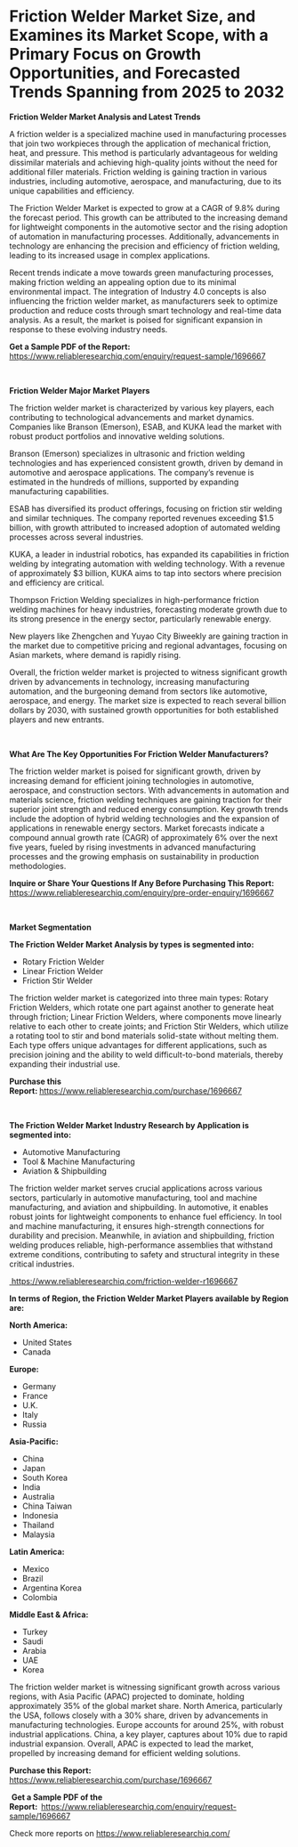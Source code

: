 <p><h1>Friction Welder Market Size, and Examines its Market Scope, with a Primary Focus on Growth Opportunities, and Forecasted Trends Spanning from 2025 to 2032</h1></p><p><strong>Friction Welder Market Analysis and Latest Trends</strong></p>
<p><p>A friction welder is a specialized machine used in manufacturing processes that join two workpieces through the application of mechanical friction, heat, and pressure. This method is particularly advantageous for welding dissimilar materials and achieving high-quality joints without the need for additional filler materials. Friction welding is gaining traction in various industries, including automotive, aerospace, and manufacturing, due to its unique capabilities and efficiency.</p><p>The Friction Welder Market is expected to grow at a CAGR of 9.8% during the forecast period. This growth can be attributed to the increasing demand for lightweight components in the automotive sector and the rising adoption of automation in manufacturing processes. Additionally, advancements in technology are enhancing the precision and efficiency of friction welding, leading to its increased usage in complex applications.</p><p>Recent trends indicate a move towards green manufacturing processes, making friction welding an appealing option due to its minimal environmental impact. The integration of Industry 4.0 concepts is also influencing the friction welder market, as manufacturers seek to optimize production and reduce costs through smart technology and real-time data analysis. As a result, the market is poised for significant expansion in response to these evolving industry needs.</p></p>
<p><strong>Get a Sample PDF of the Report:&nbsp;</strong> <a href="https://www.reliableresearchiq.com/enquiry/request-sample/1696667?utm_campaign=1144&utm_medium=2&utm_source=Github&utm_content=ia&utm_term=08012025&utm_id=friction-welder">https://www.reliableresearchiq.com/enquiry/request-sample/1696667</a></p>
<p>&nbsp;</p>
<p><strong>Friction Welder Major Market Players</strong></p>
<p><p>The friction welder market is characterized by various key players, each contributing to technological advancements and market dynamics. Companies like Branson (Emerson), ESAB, and KUKA lead the market with robust product portfolios and innovative welding solutions.</p><p>Branson (Emerson) specializes in ultrasonic and friction welding technologies and has experienced consistent growth, driven by demand in automotive and aerospace applications. The company’s revenue is estimated in the hundreds of millions, supported by expanding manufacturing capabilities.</p><p>ESAB has diversified its product offerings, focusing on friction stir welding and similar techniques. The company reported revenues exceeding $1.5 billion, with growth attributed to increased adoption of automated welding processes across several industries.</p><p>KUKA, a leader in industrial robotics, has expanded its capabilities in friction welding by integrating automation with welding technology. With a revenue of approximately $3 billion, KUKA aims to tap into sectors where precision and efficiency are critical.</p><p>Thompson Friction Welding specializes in high-performance friction welding machines for heavy industries, forecasting moderate growth due to its strong presence in the energy sector, particularly renewable energy.</p><p>New players like Zhengchen and Yuyao City Biweekly are gaining traction in the market due to competitive pricing and regional advantages, focusing on Asian markets, where demand is rapidly rising.</p><p>Overall, the friction welder market is projected to witness significant growth driven by advancements in technology, increasing manufacturing automation, and the burgeoning demand from sectors like automotive, aerospace, and energy. The market size is expected to reach several billion dollars by 2030, with sustained growth opportunities for both established players and new entrants.</p></p>
<p>&nbsp;</p>
<p><strong>What Are The Key Opportunities For Friction Welder Manufacturers?</strong></p>
<p><p>The friction welder market is poised for significant growth, driven by increasing demand for efficient joining technologies in automotive, aerospace, and construction sectors. With advancements in automation and materials science, friction welding techniques are gaining traction for their superior joint strength and reduced energy consumption. Key growth trends include the adoption of hybrid welding technologies and the expansion of applications in renewable energy sectors. Market forecasts indicate a compound annual growth rate (CAGR) of approximately 6% over the next five years, fueled by rising investments in advanced manufacturing processes and the growing emphasis on sustainability in production methodologies.</p></p>
<p><strong>Inquire or Share Your Questions If Any Before Purchasing This Report:</strong> <a href="https://www.reliableresearchiq.com/enquiry/pre-order-enquiry/1696667?utm_campaign=1144&utm_medium=2&utm_source=Github&utm_content=ia&utm_term=08012025&utm_id=friction-welder">https://www.reliableresearchiq.com/enquiry/pre-order-enquiry/1696667</a></p>
<p>&nbsp;</p>
<p><strong>Market Segmentation</strong></p>
<p><strong>The Friction Welder Market Analysis by types is segmented into:</strong></p>
<p><ul><li>Rotary Friction Welder</li><li>Linear Friction Welder</li><li>Friction Stir Welder</li></ul></p>
<p><p>The friction welder market is categorized into three main types: Rotary Friction Welders, which rotate one part against another to generate heat through friction; Linear Friction Welders, where components move linearly relative to each other to create joints; and Friction Stir Welders, which utilize a rotating tool to stir and bond materials solid-state without melting them. Each type offers unique advantages for different applications, such as precision joining and the ability to weld difficult-to-bond materials, thereby expanding their industrial use.</p></p>
<p><strong>Purchase this Report:&nbsp;</strong><a href="https://www.reliableresearchiq.com/purchase/1696667?utm_campaign=1144&utm_medium=2&utm_source=Github&utm_content=ia&utm_term=08012025&utm_id=friction-welder">https://www.reliableresearchiq.com/purchase/1696667</a></p>
<p>&nbsp;</p>
<p><strong>The Friction Welder Market Industry Research by Application is segmented into:</strong></p>
<p><ul><li>Automotive Manufacturing</li><li>Tool & Machine Manufacturing</li><li>Aviation & Shipbuilding</li></ul></p>
<p><p>The friction welder market serves crucial applications across various sectors, particularly in automotive manufacturing, tool and machine manufacturing, and aviation and shipbuilding. In automotive, it enables robust joints for lightweight components to enhance fuel efficiency. In tool and machine manufacturing, it ensures high-strength connections for durability and precision. Meanwhile, in aviation and shipbuilding, friction welding produces reliable, high-performance assemblies that withstand extreme conditions, contributing to safety and structural integrity in these critical industries.</p></p>
<p><a href="https://www.reliableresearchiq.com/friction-welder-r1696667?utm_campaign=1144&utm_medium=2&utm_source=Github&utm_content=ia&utm_term=08012025&utm_id=friction-welder">&nbsp;https://www.reliableresearchiq.com/friction-welder-r1696667</a></p>
<p><strong>In terms of Region, the Friction Welder Market Players available by Region are:</strong></p>
<p>
    <p> <strong> North America: </strong>
        <ul>
            <li>United States</li>
            <li>Canada</li>
        </ul>
        </p> 
    <p> <strong> Europe: </strong>
        <ul>
            <li>Germany</li>
            <li>France</li>
            <li>U.K.</li>
            <li>Italy</li>
            <li>Russia</li>
        </ul>
        </p> 
    <p> <strong> Asia-Pacific: </strong>
        <ul>
            <li>China</li>
            <li>Japan</li>
            <li>South Korea</li>
            <li>India</li>
            <li>Australia</li>
            <li>China Taiwan</li>
            <li>Indonesia</li>
            <li>Thailand</li>
            <li>Malaysia</li>
        </ul>
        </p> 
    <p> <strong> Latin America: </strong>
        <ul>
            <li>Mexico</li>
            <li>Brazil</li>
            <li>Argentina Korea</li>
            <li>Colombia</li>
        </ul>
        </p> 
    <p> <strong> Middle East & Africa: </strong>
        <ul>
            <li>Turkey</li>
            <li>Saudi</li>
            <li>Arabia</li>
            <li>UAE</li>
            <li>Korea</li>
        </ul>
    </p>
    </p>
<p><p>The friction welder market is witnessing significant growth across various regions, with Asia Pacific (APAC) projected to dominate, holding approximately 35% of the global market share. North America, particularly the USA, follows closely with a 30% share, driven by advancements in manufacturing technologies. Europe accounts for around 25%, with robust industrial applications. China, a key player, captures about 10% due to rapid industrial expansion. Overall, APAC is expected to lead the market, propelled by increasing demand for efficient welding solutions.</p></p>
<p><strong>Purchase this Report: </strong><a href="https://www.reliableresearchiq.com/purchase/1696667?utm_campaign=1144&utm_medium=2&utm_source=Github&utm_content=ia&utm_term=08012025&utm_id=friction-welder">https://www.reliableresearchiq.com/purchase/1696667</a></p>
<p>&nbsp;<strong>Get a Sample PDF of the Report:&nbsp;&nbsp;</strong><a href="https://www.reliableresearchiq.com/enquiry/request-sample/1696667?utm_campaign=1144&utm_medium=2&utm_source=Github&utm_content=ia&utm_term=08012025&utm_id=friction-welder">https://www.reliableresearchiq.com/enquiry/request-sample/1696667</a></p>
<p><strong></strong></p>
<p>Check more reports on <a href="https://www.reliableresearchiq.com/?utm_campaign=1144&utm_medium=2&utm_source=Github&utm_content=ia&utm_term=08012025&utm_id=friction-welder">https://www.reliableresearchiq.com/</a></p>